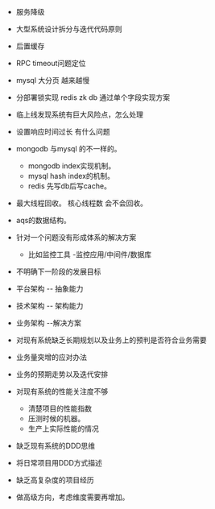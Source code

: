 - 服务降级
- 大型系统设计拆分与迭代代码原则
- 后置缓存
- RPC timeout问题定位
- mysql 大分页 越来越慢
- 分部署锁实现
redis
zk
db 通过单个字段实现方案
- 临上线发现系统有巨大风险点，怎么处理
- 设置响应时间过长  有什么问题
-  mongodb 与mysql 的不一样的。
	 - mongodb index实现机制。
	-  mysql hash index的机制。
	- redis  先写db后写cache。
- 最大线程回收。
	  核心线程数  会不会回收。
- aqs的数据结构。
- 针对一个问题没有形成体系的解决方案
	
	- 比如监控工具 -监控应用/中间件/数据库
- 不明确下一阶段的发展目标
- 平台架构 -- 抽象能力
- 技术架构 -- 架构能力
- 业务架构 --解决方案
- 对现有系统缺乏长期规划以及业务上的预判是否符合业务需要
- 业务量突增的应对办法
- 业务的预期走势以及迭代安排
- 对现有系统的性能关注度不够

	- 清楚项目的性能指数
	- 压测时候的机器。
	- 生产上实际性能的情况
- 缺乏现有系统的DDD思维
- 将日常项目用DDD方式描述
- 缺乏高复杂度的项目经历
- 做高级方向，考虑维度需要再增加。

